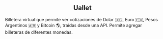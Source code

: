<center><h2>Uallet</h2></center>

Billetera virtual que permite ver cotizaciones de Dolar 🇺🇸, Euro 🇪🇺, Pesos Argentinos 🇦🇷 y Bitcoin 🌎, traidas desde una API.
Permite agregar billeteras de diferentes monedas.
